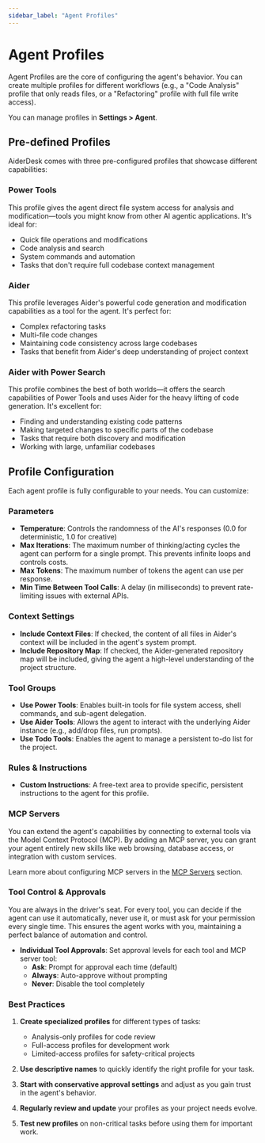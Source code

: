 ```yaml
---
sidebar_label: "Agent Profiles"
---
```


# Agent Profiles

Agent Profiles are the core of configuring the agent's behavior. You can create multiple profiles for different workflows (e.g., a "Code Analysis" profile that only reads files, or a "Refactoring" profile with full file write access).

You can manage profiles in **Settings > Agent**.

## Pre-defined Profiles

AiderDesk comes with three pre-configured profiles that showcase different capabilities:

### Power Tools

This profile gives the agent direct file system access for analysis and modification—tools you might know from other AI agentic applications. It's ideal for:

- Quick file operations and modifications
- Code analysis and search
- System commands and automation
- Tasks that don't require full codebase context management

### Aider

This profile leverages Aider's powerful code generation and modification capabilities as a tool for the agent. It's perfect for:

- Complex refactoring tasks
- Multi-file code changes
- Maintaining code consistency across large codebases
- Tasks that benefit from Aider's deep understanding of project context

### Aider with Power Search

This profile combines the best of both worlds—it offers the search capabilities of Power Tools and uses Aider for the heavy lifting of code generation. It's excellent for:

- Finding and understanding existing code patterns
- Making targeted changes to specific parts of the codebase
- Tasks that require both discovery and modification
- Working with large, unfamiliar codebases

## Profile Configuration

Each agent profile is fully configurable to your needs. You can customize:

### Parameters

- **Temperature**: Controls the randomness of the AI's responses (0.0 for deterministic, 1.0 for creative)
- **Max Iterations**: The maximum number of thinking/acting cycles the agent can perform for a single prompt. This prevents infinite loops and controls costs.
- **Max Tokens**: The maximum number of tokens the agent can use per response.
- **Min Time Between Tool Calls**: A delay (in milliseconds) to prevent rate-limiting issues with external APIs.

### Context Settings

- **Include Context Files**: If checked, the content of all files in Aider's context will be included in the agent's system prompt.
- **Include Repository Map**: If checked, the Aider-generated repository map will be included, giving the agent a high-level understanding of the project structure.

### Tool Groups

- **Use Power Tools**: Enables built-in tools for file system access, shell commands, and sub-agent delegation.
- **Use Aider Tools**: Allows the agent to interact with the underlying Aider instance (e.g., add/drop files, run prompts).
- **Use Todo Tools**: Enables the agent to manage a persistent to-do list for the project.

### Rules & Instructions

- **Custom Instructions**: A free-text area to provide specific, persistent instructions to the agent for this profile.

### MCP Servers

You can extend the agent's capabilities by connecting to external tools via the Model Context Protocol (MCP). By adding an MCP server, you can grant your agent entirely new skills like web browsing, database access, or integration with custom services.

Learn more about configuring MCP servers in the [MCP Servers](./mcp-servers.md) section.

### Tool Control & Approvals

You are always in the driver's seat. For every tool, you can decide if the agent can use it automatically, never use it, or must ask for your permission every single time. This ensures the agent works with you, maintaining a perfect balance of automation and control.

- **Individual Tool Approvals**: Set approval levels for each tool and MCP server tool:
  - **Ask**: Prompt for approval each time (default)
  - **Always**: Auto-approve without prompting
  - **Never**: Disable the tool completely

### Best Practices

1. **Create specialized profiles** for different types of tasks:
   - Analysis-only profiles for code review
   - Full-access profiles for development work
   - Limited-access profiles for safety-critical projects

2. **Use descriptive names** to quickly identify the right profile for your task.

3. **Start with conservative approval settings** and adjust as you gain trust in the agent's behavior.

4. **Regularly review and update** your profiles as your project needs evolve.

5. **Test new profiles** on non-critical tasks before using them for important work.
